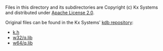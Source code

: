 Files in this directory and its subdirectories are Copyright (c) Kx Systems and distributed under [Apache License 2.0](LICENSE). 


Original files can be found in the Kx Systems' [kdb repository](https://github.com/KxSystems/kdb): 

* [k.h](https://github.com/KxSystems/kdb/blob/master/c/c/k.h) 
* [w32/q.lib](https://github.com/KxSystems/kdb/blob/master/w32/q.lib) 
* [w64/q.lib](https://github.com/KxSystems/kdb/blob/master/w64/q.lib) 
